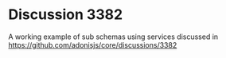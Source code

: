 # Discussion 3382

A working example of sub schemas using services discussed in https://github.com/adonisjs/core/discussions/3382
